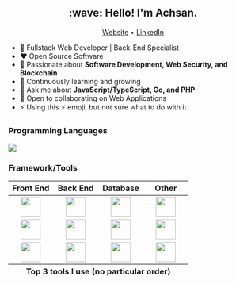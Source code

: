 <!-- Banner (TODO) -->

<h2 align="center">:wave: Hello! I'm Achsan.</h2>
<p align="center">
  <a href="https://aikuci.web.id">Website</a> •
  <a href="https://www.linkedin.com/in/muhammad-achsan-hujjatul-islam">LinkedIn</a>
</p>

- :telescope: Fullstack Web Developer | Back-End Specialist
- :heart: Open Source Software
- :monocle_face: Passionate about **Software Development, Web Security, and
  Blockchain**
- :seedling: Continuously learning and growing
- :speech_balloon: Ask me about **JavaScript/TypeScript, Go, and PHP**
- :handshake: Open to collaborating on Web Applications
- :zap: Using this :zap: emoji, but not sure what to do with it

### Programming Languages

<div>
  <img src="https://skillicons.dev/icons?i=js,ts,go,php" />
</div>

### Framework/Tools

<table style="width: 100%">
  <colgroup span="4" style="width: 25%;"></colgroup>
  <thead>
    <tr>
      <th style="text-align: center; vertical-align: middle;">
        Front End
      </th>
      <th style="text-align: center; vertical-align: middle;">
        Back End
      </th>
      <th style="text-align: center; vertical-align: middle;">
        Database
      </th>
      <th style="text-align: center; vertical-align: middle;">
        Other
      </th>
    </tr>
  </thead>
  <tbody>
    <tr>
      <td style="text-align: center; vertical-align: middle;">
        <img loading="lazy" height="40" src="https://cdn.simpleicons.org/vue.js">
      </td>
      <td style="text-align: center; vertical-align: middle;">
        <img loading="lazy" height="40" src="https://cdn.simpleicons.org/hono">
      </td>
      <td style="text-align: center; vertical-align: middle;">
        <img loading="lazy" height="40" src="https://cdn.simpleicons.org/postgresql">
      </td>
      <td style="text-align: center; vertical-align: middle;">
        <img loading="lazy" height="40" src="https://cdn.simpleicons.org/docker">
      </td>
    </tr>
    <tr>
      <td style="text-align: center; vertical-align: middle;">
        <img loading="lazy" height="40" src="https://cdn.simpleicons.org/nuxt.js">
      </td>
      <td style="text-align: center; vertical-align: middle;">
        <img loading="lazy" height="40" src="https://cdn.simpleicons.org/express">
      </td>
      <td style="text-align: center; vertical-align: middle;">
        <img loading="lazy" height="40" src="https://cdn.simpleicons.org/redis">
      </td>
      <td style="text-align: center; vertical-align: middle;">
        <img loading="lazy" height="40" src="https://cdn.simpleicons.org/selenium">
      </td>
    </tr>
    <tr>
      <td style="text-align: center; vertical-align: middle;">
        <img loading="lazy" height="40" src="https://cdn.simpleicons.org/astro">
      </td>
      <td style="text-align: center; vertical-align: middle;">
        <img loading="lazy" height="40" src="https://docs.gofiber.io/img/logo.svg" />
      </td>
      <td style="text-align: center; vertical-align: middle;">
        <img loading="lazy" height="40" src="https://cdn.simpleicons.org/mongodb">
      </td>
      <td style="text-align: center; vertical-align: middle;">
        <img loading="lazy" height="40" src="https://cdn.simpleicons.org/d3.js">
      </td>
    </tr>
  </tbody>
  <tfoot>
    <tr>
      <th colspan="4" style="text-align: center; vertical-align: middle;">
        Top 3 tools I use (no particular order)
      </th>
    </tr>
  </tfoot>
</table>
